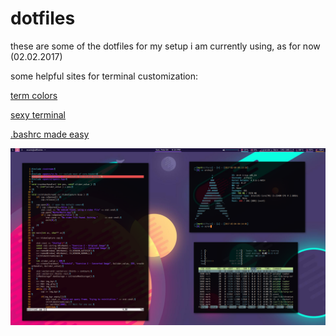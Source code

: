 # dotfiles
these are some of the dotfiles for my setup i am currently using, as for now (02.02.2017)

some helpful sites for terminal customization:

[term colors](http://stayradiated.github.io/termcolors-web/)

[sexy terminal](http://terminal.sexy/)

[.bashrc made easy](http://bashrcgenerator.com/)

![Alt Tag](https://github.com/wersin/dotfiles/blob/master/scrot.png "screenshot 02.02.2017")
